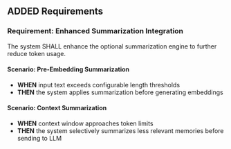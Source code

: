 ## ADDED Requirements

### Requirement: Enhanced Summarization Integration

The system SHALL enhance the optional summarization engine to further reduce token usage.

#### Scenario: Pre-Embedding Summarization

- **WHEN** input text exceeds configurable length thresholds
- **THEN** the system applies summarization before generating embeddings

#### Scenario: Context Summarization

- **WHEN** context window approaches token limits
- **THEN** the system selectively summarizes less relevant memories before sending to LLM

